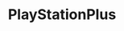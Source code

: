 ---
title: PlayStationPlus
crosslinks:
- PS4
- playstation
- GameDeals
- DiscJam
- PlayStationNow
- thelastofusfactions
- dragonage
- gaming
- titlegore
- PSVR
- DadsThatGame
- vita
- forhonor
- PS4Deals
- titanfall
---